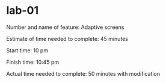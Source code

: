 # lab-01

Number and name of feature: Adaptive screens

Estimate of time needed to complete: 45 minutes

Start time: 10 pm

Finish time: 10:45 pm

Actual time needed to complete: 50 minutes with modification